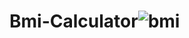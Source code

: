 # Bmi-Calculator![bmi](https://github.com/Shub2512/Bmi-Calculator/assets/96336566/7f224c86-92fa-4d7f-b0d4-30bf39715969)

